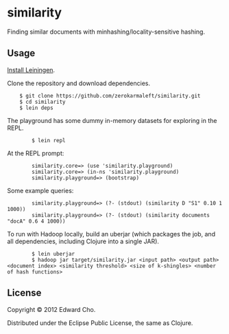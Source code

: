 # similarity

Finding similar documents with minhashing/locality-sensitive hashing.

## Usage

[Install Leiningen](https://github.com/technomancy/leiningen#installation).

Clone the repository and download dependencies.
```
	$ git clone https://github.com/zerokarmaleft/similarity.git
	$ cd similarity
	$ lein deps
```

The playground has some dummy in-memory datasets for exploring in the REPL.
```
        $ lein repl
```
At the REPL prompt:
```
        similarity.core=> (use 'similarity.playground)
        similarity.core=> (in-ns 'similarity.playground)
        similarity.playground=> (bootstrap)
```
Some example queries:
```
        similarity.playground=> (?- (stdout) (similarity D "S1" 0.10 1 1000))
        similarity.playground=> (?- (stdout) (similarity documents "docA" 0.6 4 1000))
```

To run with Hadoop locally, build an uberjar (which packages the job, and all dependencies, including Clojure into a single JAR).
```
        $ lein uberjar
        $ hadoop jar target/similarity.jar <input path> <output path> <document index> <similarity threshold> <size of k-shingles> <number of hash functions>
```

## License

Copyright © 2012 Edward Cho.

Distributed under the Eclipse Public License, the same as Clojure.
